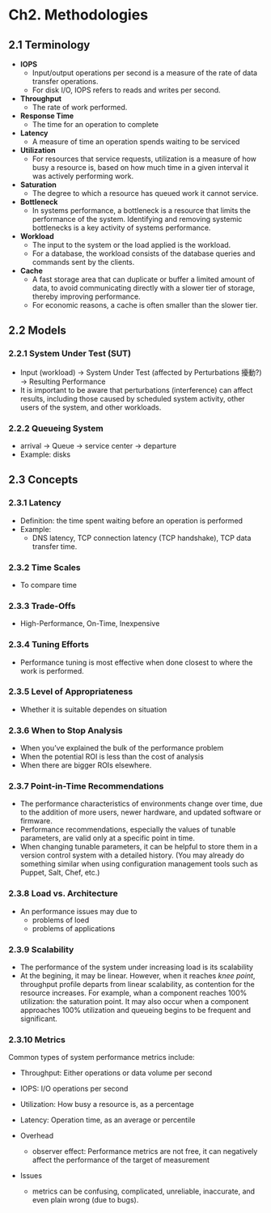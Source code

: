 # Ch2. Methodologies

## 2.1 Terminology
- **IOPS**
    -  Input/output operations per second is a measure of the rate of data transfer operations.
    - For disk I/O, IOPS refers to reads and writes per second.
- **Throughput**
    - The rate of work performed.
- **Response Time**
    - The time for an operation to complete
- **Latency**
    - A measure of time an operation spends waiting to be serviced
- **Utilization**
    - For resources that service requests, utilization is a measure of how busy a resource is, based on how much time in a given interval it was actively performing work.
- **Saturation**
    - The degree to which a resource has queued work it cannot service.
- **Bottleneck**
    - In systems performance, a bottleneck is a resource that limits the performance of the system. Identifying and removing systemic bottlenecks is a key activity of systems performance.
- **Workload**
    - The input to the system or the load applied is the workload.
    - For a database, the workload consists of the database queries and commands sent by the clients. 
- **Cache**
    - A fast storage area that can duplicate or buffer a limited amount of data, to avoid communicating directly with a slower tier of storage, thereby improving performance.
    - For economic reasons, a cache is often smaller than the slower tier.

## 2.2 Models
### 2.2.1 System Under Test (SUT)
- Input (workload) -> System Under Test (affected by Perturbations 擾動?) -> Resulting Performance
- It is important to be aware that perturbations (interference) can affect results, including those caused by scheduled system activity, other users of the system, and other workloads. 

### 2.2.2 Queueing System
- arrival -> Queue -> service center -> departure
- Example: disks

## 2.3 Concepts
### 2.3.1 Latency
- Definition: the time spent waiting before an operation is performed
- Example:
    - DNS latency, TCP connection latency (TCP handshake), TCP data transfer time.

### 2.3.2 Time Scales
- To compare time

### 2.3.3 Trade-Offs
- High-Performance, On-Time, Inexpensive

### 2.3.4 Tuning Efforts
- Performance tuning is most effective when done closest to where the work is performed.

### 2.3.5 Level of Appropriateness
- Whether it is suitable dependes on situation

### 2.3.6 When to Stop Analysis
- When you’ve explained the bulk of the performance problem 
- When the potential ROI is less than the cost of analysis
- When there are bigger ROIs elsewhere.

### 2.3.7 Point-in-Time Recommendations
- The performance characteristics of environments change over time, due to the addition of more users, newer hardware, and updated software or firmware.
- Performance recommendations, especially the values of tunable parameters, are valid only at a specific point in time.
- When changing tunable parameters, it can be helpful to store them in a version control system with a detailed history. (You may already do something similar when using configuration management tools such as Puppet, Salt, Chef, etc.)

### 2.3.8 Load vs. Architecture
- An performance issues may due to
    - problems of loed
    - problems of applications

### 2.3.9 Scalability
- The performance of the system under increasing load is its scalability
- At the begining, it may be linear. However, when it reaches *knee point*, throughput profile departs from linear scalability, as contention for the resource increases. For example, whan a component reaches 100% utilization: the saturation point. It may also occur when a component approaches 100% utilization and queueing begins to be frequent and significant.

### 2.3.10 Metrics
Common types of system performance metrics include:
- Throughput: Either operations or data volume per second
- IOPS: I/O operations per second
- Utilization: How busy a resource is, as a percentage
- Latency: Operation time, as an average or percentile 

- Overhead
    - observer effect: Performance metrics are not free, it can negatively affect the performance of the target of measurement
- Issues
    - metrics can be confusing, complicated, unreliable, inaccurate, and even plain wrong (due to bugs). 
